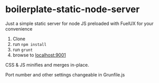 boilerplate-static-node-server
==============================

Just a simple static server for node JS preloaded with FuelUX for your convenience

1. Clone
1. run `npm install`
1. run `grunt`
1. browse to [localhost:9001](http://localhost:9001)

CSS & JS minifies and merges in-place.

Port number and other settings changeable in Grunfile.js
